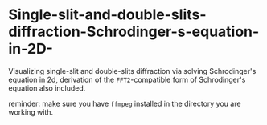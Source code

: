 # Single-slit-and-double-slits-diffraction-Schrodinger-s-equation-in-2D-
Visualizing single-slit and double-slits diffraction via solving Schrodinger's equation in 2d, derivation of the `FFT2`-compatible form of Schrodinger's equation also included.

reminder: make sure you have `ffmpeg` installed in the directory you are working with.
